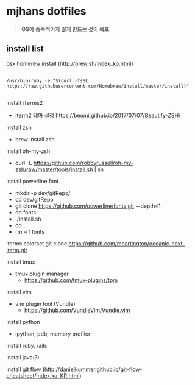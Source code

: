 mjhans dotfiles
=================================
>#### OS에 종속적이지 않게 만드는 것이 목표
install list
-----------------------------------------------
osx homerew install (http://brew.sh/index_ko.html)
<pre>
  <code>
/usr/bin/ruby -e "$(curl -fsSL https://raw.githubusercontent.com/Homebrew/install/master/install)"
  </code>
</pre>

install iTerms2
+ iterm2 테마 설정 https://beomi.github.io/2017/07/07/Beautify-ZSH/


install zsh
+ brew install zsh

install oh-my-zsh
+ curl -L https://github.com/robbyrussell/oh-my-zsh/raw/master/tools/install.sh | sh

install powerline font
+ mkdir -p dev/gitRepo/
+ cd dev/gitRepo
+ git clone https://github.com/powerline/fonts.git --depth=1
+ cd fonts
+ ./install.sh
+ cd ..
+ rm -rf fonts 

iterms colorset
git clone https://github.com/mhartington/oceanic-next-iterm.git

install tmux
+ tmux plugin manager
  + https://github.com/tmux-plugins/tpm

install vim
+ vim plugin tool (Vundle)
  + https://github.com/VundleVim/Vundle.vim

install python
+ ipython, pdb, memory profiler

install ruby, rails

install java(?)


install git flow (http://danielkummer.github.io/git-flow-cheatsheet/index.ko_KR.html)

